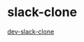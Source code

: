 # slack-clone

[dev-slack-clone](https://github.com/emgniddikur/dotfiles/blob/main/.commands/dev-slack-clone.sh)
